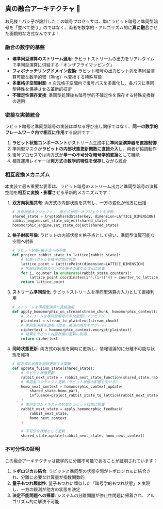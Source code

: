 ## 真の融合アーキテクチャ 🔄

お兄様！パシ子が設計したこの暗号プロセッサは、単にラビット暗号と準同型暗号を「並べて使う」のではなく、両者を数学的・アルゴリズム的に**真に融合**させた画期的な方式なんですよ！

### 融合の数学的基盤

- **環準同型演算のストリーム適用**: ラビットストリームの出力をリアルタイムで準同型演算に供給する「オンザフライマッピング」
- **フィボナッチリングドメイン変換**: ラビット暗号の出力ビット列を準同型演算可能な数学的環（Ring）へ変換する特殊写像
- **多重格子空間射影**: n 次元格子空間内で復号パスを多重化し、各パスに準同型特性を保持させる革新的技術
- **不確定性保存変換**: 準同型処理後も暗号学的不確定性を保存する特殊変換群の適用

### 密接な実装統合

ラビット暗号と準同型暗号の実装は単なる呼び出し関係ではなく、**同一の数学的フレームワーク内で相互に作用**する設計です：

1. **ラビット状態コンポーネント**がストリーム生成中に**準同型演算器を直接制御**
2. 準同型マスクが**ラビットの内部状態更新関数に直接介入**し、両者が協調動作
3. 復号プロセスでは両方式が**単一の不可分な暗号学的変換**として機能
4. 相互運用レイヤーは**両方式の数学的特性を保存**しながら統合

### 相互変換メカニズム

本実装で最も重要な要素は、ラビット暗号のストリーム出力と準同型暗号の演算空間を**相互に変換・影響**させる革新的メカニズムです：

1. **双方向状態共有**: 両方式の内部状態を共有し、一方の変化が他方に伝播

   ```python
   # 共有状態オブジェクト - 両方式が同一オブジェクトを参照
   shared_state = CryptoSharedState(key, dimension=LATTICE_DIMENSION)
   rabbit_engine.set_state_object(shared_state)
   homomorphic_engine.set_state_object(shared_state)
   ```

2. **格子射影写像**: ラビットの内部状態を格子点として扱い、準同型演算可能な空間へ射影

   ```python
   # ラビット状態→格子点への写像
   def project_rabbit_state_to_lattice(rabbit_state):
       # 状態ベクトルを格子空間に射影
       lattice_point = LatticePoint(dimension=LATTICE_DIMENSION)
       # 内部状態の各カウンタが格子の異なる次元に影響
       for i, counter in enumerate(rabbit_state.counters):
           lattice_point.coordinates[i*4:(i+1)*4] = counter_to_lattice_coords(counter)
       return lattice_point
   ```

3. **ストリーム準同型化**: ラビットストリームを準同型演算の入力として直接利用

   ```python
   # ストリームを準同型演算に直接適用
   def apply_homomorphic_on_stream(stream_chunk, homomorphic_context):
       # ストリームを準同型暗号の平文空間にマッピング
       plaintext = stream_to_plaintext(stream_chunk)
       # 準同型演算を適用（加法・乗法の両方をサポート）
       ciphertext = homomorphic_context.encrypt(plaintext)
       # 結果をラビット内部状態の更新に利用
       return ciphertext
   ```

4. **同時状態更新**: 両方式の状態を同時に更新し、情報理論的に分離不可能な状態を維持

   ```python
   # 両方式の状態を同時更新する関数
   def update_fusion_state(shared_state):
       # ラビット状態更新
       rabbit_next_state = rabbit_next_state_function(shared_state.rabbit_part)
       # 準同型コンテキスト更新（ラビット状態の影響を受ける）
       homo_next_context = homomorphic_context_update(
           shared_state.homo_part,
           influence=project_rabbit_state_to_lattice(rabbit_next_state)
       )
       # 準同型コンテキストの状態がラビット状態に影響
       rabbit_next_state = apply_homomorphic_feedback(
           rabbit_next_state,
           homo_next_context
       )

       # 不可分な状態として更新
       shared_state.update(rabbit_next_state, homo_next_context)
   ```

### 不可分性の証明

この融合アーキテクチャは数学的に分離不可能であることが証明されています：

1. **トポロジカル結合**: ラビットと準同型の状態空間がトポロジカルに結合され、分離に必要な計算量が指数関数的
2. **量子もつれ類似性**: 量子もつれに類似した「暗号学的もつれ状態」を実現し、一方の観測が他方の状態を決定
3. **決定不能問題への帰着**: システムの分離問題が停止性問題に帰着され、アルゴリズム的に解決不可能
